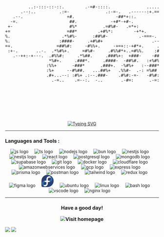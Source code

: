 
<div align="center">
<pre>
         ..:-:::-::-::.        .-=#-::::.              ........                                     
      .--:..         .:=-              .:-=-.   .------:+.==:::---:.                                
   .--.                 +#.                -##*+::.               .-+:                              
  -=.                    ##.             -+#*-+#-.                   =+                             
 +-                      #%*          .=#%#-   .=*+:             ...  #-       =.                   
+=                      =##*        .+#%*:        -+*+.         #%%*  #=     .+-                    
%.                    .*%#%-      :##%#-            .-===-.     -+-:.--     =#.                     
%.                   :####-     .+#%#+                   .--=--==--::.    .+%:        .             
=+.                 =##%#:     -#%%+.     -+=+::-+#*+.     .=+++.   +#:#####+-=.  -+++=    -*++.    
 :+-.       ..-.  .*%#%+.     =#%#-     .#%%#*+..=#%%.    :#%%*.      -%#%+     .+%%%=   .#%%*.    .
   .--++:-+---.  .#%%#:     .*%##.     .###%+:  +###-    -###*     .:#%##=     :####-   :#%#+   .-=:
                 *%#+.     .###*.     .####-  -##%#.   :+%#%*     --+#%#-     :####-   -#%%-   =+-  
                :%%+      -###*      .###+.  -%#%+   :--###*    :-.-###:    .+%##%-   -#%#-  -+-    
                :%+     --#%##.   ...##%+   .%%#-  .-: =%##   -=.  #%#.   .=-=%##-  .-#%*..-+-      
                .#+...--: :#%+ .:--.###-    .#%#:-=-   -#%#:--:    +##+::--. .#%#=--#%##--=.        
                  .-=..    .=--:.  -..       .-#=:      .-=:.       .-:.      .:...=###*-.          
                                                                              .:--##%=              
                                                                          .-=--..+%%-               
                                                                        :*=.   :*%#-                
                                                                       .#:   .+%%*.                 
                                                                       :#-..=#%#=                   
                                                                        -++##+-.                    
                                                                           .   
</pre>
  
[![Typing SVG](https://readme-typing-svg.herokuapp.com?font=Fira+Code&weight=600&size=32&pause=1000&color=F79333&center=true&vCenter=true&width=700&lines=Member+of+DenDen+DEV;Backend+Developer;Open+Source+Enthusiast)](https://git.io/typing-svg)

</div>

--- 
### Languages and Tools :
<p align="center">
  <img src="https://skillicons.dev/icons?i=js" height="40" alt="js logo"  />
  <img width="12" />
  <img src="https://skillicons.dev/icons?i=ts" height="40" alt="ts logo"  />
  <img width="12" />
  <img src="https://skillicons.dev/icons?i=nodejs" height="40" alt="nodejs logo"  />
  <img width="12" />
  <img src="https://skillicons.dev/icons?i=bun" height="40" alt="bun logo"  />
  <img width="12" />
  <img src="https://skillicons.dev/icons?i=nestjs" height="40" alt="nestjs logo"  />
  <img width="12" />
  <img src="https://skillicons.dev/icons?i=nextjs" height="40" alt="nestjs logo"  />
  <img width="12" />
  <img src="https://skillicons.dev/icons?i=react" height="40" alt="react logo"  />
  <img width="12" />
  <img src="https://cdn.jsdelivr.net/gh/devicons/devicon/icons/postgresql/postgresql-original.svg" height="40" alt="postgresql logo"  />
  <img width="12" />
  <img src="https://skillicons.dev/icons?i=mongodb" height="40" alt="mongodb logo"  />
  <img width="12" />
  <img src="https://skillicons.dev/icons?i=supabase" height="40" alt="supabase logo"  />
  <img width="12" />
  <img src="https://cdn.simpleicons.org/git/F05032" height="40" alt="git logo"  />
  <img width="12" />
  <img src="https://skillicons.dev/icons?i=docker" height="40" alt="docker logo"  />
  <img width="12" />
  <img src="https://skillicons.dev/icons?i=cloudflare" height="40" alt="cloudflare logo"  />
  <img width="12" />
  <img src="https://skillicons.dev/icons?i=aws" height="40" alt="amazonwebservices logo"  />
  <img width="12" />
  <img src="https://skillicons.dev/icons?i=gcp" height="40" alt="gcp logo"  />
  <img width="12" />
  <img src="https://skillicons.dev/icons?i=express" height="40" alt="express logo"  />
  <img width="12" />
  <img src="https://skillicons.dev/icons?i=prisma" height="40" alt="prisma logo"  />
  <img width="12" />
  <img src="https://skillicons.dev/icons?i=postman" height="40" alt="postman logo"  />
  <img width="12" />
  <img src="https://skillicons.dev/icons?i=tailwind" height="40" alt="tailwind logo"  />
  <img width="12" />
  <img src="https://skillicons.dev/icons?i=redux" height="40" alt="redux logo"  />
  <img width="12" />
  <img src="https://skillicons.dev/icons?i=figma" height="40" alt="figma logo"  />
  <img width="12" />
  <img src="https://github.com/devicons/devicon/blob/v2.16.0/icons/fedora/fedora-original.svg" height="40" alt="fedora logo"  />
  <img width="12" />
  <img src="https://skillicons.dev/icons?i=ubuntu" height="40" alt="ubuntu logo"  />
  <img width="12" />
  <img src="https://skillicons.dev/icons?i=linux" height="40" alt="linux logo"  />
  <img width="12" />
  <img src="https://skillicons.dev/icons?i=bash" height="40" alt="bash logo"  />
  <img width="12" />
  <img src="https://skillicons.dev/icons?i=vscode" height="40" alt="vscode logo"  />
  <img width="12" />
  <img src="https://skillicons.dev/icons?i=nginx" height="40" alt="nginx logo"  />
  <img width="12" />
</p>

--- 
<h3 align="center">
  <p>Have a good day!</p>
  <img src="https://github.com/fnky/fnky/raw/fnky/img/website.gif" 
       alt="Visit homepage" 
       width="300" 
       height="300" />
</h3>

![](https://komarev.com/ghpvc/?username=fxfuren&style=flat-square&label=Views)
![](https://badges.pufler.dev/visits/char-al/char-al?color=black&logo=github&style=flat-square)
<!--
**FxFurEN/FxFurEN** is a ✨ _special_ ✨ repository because its `README.md` (this file) appears on your GitHub profile.

Here are some ideas to get you started:

- 🔭 I’m currently working on ...
- 🌱 I’m currently learning ...
- 👯 I’m looking to collaborate on ...
- 🤔 I’m looking for help with ...
- 💬 Ask me about ...
- 📫 How to reach me: ...
- 😄 Pronouns: ...
- ⚡ Fun fact: ...
-->
